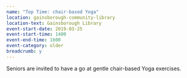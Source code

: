 ```yaml
---
name: "Top Time: chair-based Yoga"
location: gainsborough-community-library
location-text: Gainsborough Library
event-start-date: 2019-03-25
event-start-time: 1400
event-end-time: 1600
event-category: older
breadcrumb: y
---
```


Seniors are invited to have a go at gentle chair-based Yoga exercises.
